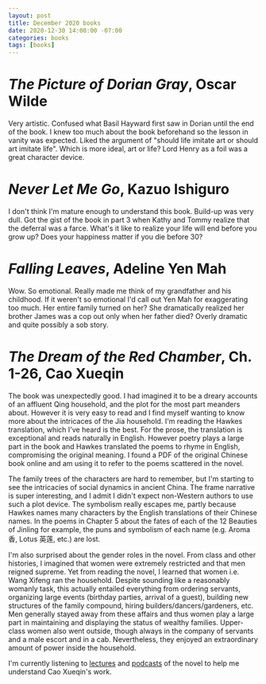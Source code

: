 ```yaml
---
layout: post
title: December 2020 books
date: 2020-12-30 14:00:00 -07:00
categories: books
tags: [books]
---
```


# *The Picture of Dorian Gray*, Oscar Wilde

Very artistic. Confused what Basil Hayward first saw in Dorian until the end of the book. I knew too much about the book beforehand so the lesson in vanity was expected. Liked the argument of "should life imitate art or should art imitate life". Which is more ideal, art or life? Lord Henry as a foil was a great character device.

# *Never Let Me Go*, Kazuo Ishiguro

I don't think I'm mature enough to understand this book. Build-up was very dull. Got the gist of the book in part 3 when Kathy and Tommy realize that the deferral was a farce. What's it like to realize your life will end before you grow up? Does your happiness matter if you die before 30?

# *Falling Leaves*, Adeline Yen Mah

Wow. So emotional. Really made me think of my grandfather and his childhood. If it weren't so emotional I'd call out Yen Mah for exaggerating too much. Her entire family turned on her? She dramatically realized her brother James was a cop out only when her father died? Overly dramatic and quite possibly a sob story.

# *The Dream of the Red Chamber*, Ch. 1-26, Cao Xueqin

The book was unexpectedly good. I had imagined it to be a dreary accounts of an affluent Qing household, and the plot for the most part meanders about. However it is very easy to read and I find myself wanting to know more about the intricaces of the Jia household. I'm reading the Hawkes translation, which I've heard is the best. For the prose, the translation is exceptional and reads naturally in English. However poetry plays a large part in the book and Hawkes translated the poems to rhyme in English, compromising the original meaning. I found a PDF of the original Chinese book online and am using it to refer to the poems scattered in the novel.

The family trees of the characters are hard to remember, but I'm starting to see the intricacies of social dynamics in ancient China. The frame narrative is super interesting, and I admit I didn't expect non-Western authors to use such a plot device. The symbolism really escapes me, partly because Hawkes names many characters by the English translations of their Chinese names. In the poems in Chapter 5 about the fates of each of the 12 Beauties of Jinling for example, the puns and symbolism of each name (e.g. Aroma 香, Lotus 英莲, etc.) are lost.

I'm also surprised about the gender roles in the novel. From class and other histories, I imagined that women were extremely restricted and that men reigned supreme. Yet from reading the novel, I learned that women i.e. Wang Xifeng ran the household. Despite sounding like a reasonably womanly task, this actually entailed everything from ordering servants, organizing large events (birthday parties, arrival of a guest), building new structures of the family compound, hiring builders/dancers/gardeners, etc. Men generally stayed away from these affairs and thus women play a large part in maintaining and displaying the status of wealthy families. Upper-class women also went outside, though always in the company of servants and a male escort and in a cab. Nevertheless, they enjoyed an extraordinary amount of power inside the household.

I'm currently listening to [lectures](https://www.youtube.com/watch?v=2oW8gnmnXrU) and [podcasts](https://open.spotify.com/show/7huKe0bCFO2F2ixojo9tEI?si=GB86DeHwR2akN2R1ai4GBw) of the novel to help me understand Cao Xueqin's work.